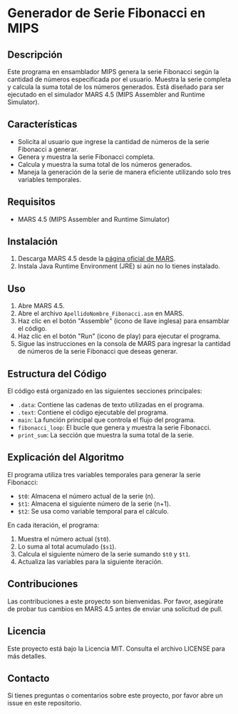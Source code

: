 # Generador de Serie Fibonacci en MIPS

## Descripción
Este programa en ensamblador MIPS genera la serie Fibonacci según la cantidad de números especificada por el usuario. Muestra la serie completa y calcula la suma total de los números generados. Está diseñado para ser ejecutado en el simulador MARS 4.5 (MIPS Assembler and Runtime Simulator).

## Características
- Solicita al usuario que ingrese la cantidad de números de la serie Fibonacci a generar.
- Genera y muestra la serie Fibonacci completa.
- Calcula y muestra la suma total de los números generados.
- Maneja la generación de la serie de manera eficiente utilizando solo tres variables temporales.

## Requisitos
- MARS 4.5 (MIPS Assembler and Runtime Simulator)

## Instalación
1. Descarga MARS 4.5 desde la [página oficial de MARS](http://courses.missouristate.edu/KenVollmar/MARS/).
2. Instala Java Runtime Environment (JRE) si aún no lo tienes instalado.

## Uso
1. Abre MARS 4.5.
2. Abre el archivo `ApellidoNombre_Fibonacci.asm` en MARS.
3. Haz clic en el botón "Assemble" (icono de llave inglesa) para ensamblar el código.
4. Haz clic en el botón "Run" (icono de play) para ejecutar el programa.
5. Sigue las instrucciones en la consola de MARS para ingresar la cantidad de números de la serie Fibonacci que deseas generar.

## Estructura del Código
El código está organizado en las siguientes secciones principales:
- `.data`: Contiene las cadenas de texto utilizadas en el programa.
- `.text`: Contiene el código ejecutable del programa.
- `main`: La función principal que controla el flujo del programa.
- `fibonacci_loop`: El bucle que genera y muestra la serie Fibonacci.
- `print_sum`: La sección que muestra la suma total de la serie.

## Explicación del Algoritmo
El programa utiliza tres variables temporales para generar la serie Fibonacci:
- `$t0`: Almacena el número actual de la serie (n).
- `$t1`: Almacena el siguiente número de la serie (n+1).
- `$t2`: Se usa como variable temporal para el cálculo.

En cada iteración, el programa:
1. Muestra el número actual (`$t0`).
2. Lo suma al total acumulado (`$s1`).
3. Calcula el siguiente número de la serie sumando `$t0` y `$t1`.
4. Actualiza las variables para la siguiente iteración.

## Contribuciones
Las contribuciones a este proyecto son bienvenidas. Por favor, asegúrate de probar tus cambios en MARS 4.5 antes de enviar una solicitud de pull.

## Licencia
Este proyecto está bajo la Licencia MIT. Consulta el archivo LICENSE para más detalles.

## Contacto
Si tienes preguntas o comentarios sobre este proyecto, por favor abre un issue en este repositorio.

